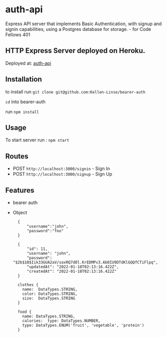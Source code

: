 # auth-api

Express API server that implements Basic Authentication, with signup and signin capabilities, using a Postgres database for storage. - for Code Fellows 401


## HTTP Express Server deployed on Heroku.

Deployed at: [auth-api](https://cf-auth-api.herokuapp.com/)

## Installation

to install run `git clone git@github.com:Kellen-Linse/bearer-auth`

`cd` into bearer-auth

run `npm install`

## Usage

To start server run : `npm start`



## Routes

* POST `http://localhost:3000/signin` - Sign In
* POST `http://localhost:3000/signup` - Sign Up
  
## Features

* bearer auth

* Object 

        {
            "username":"john",
            "password":"foo"
        }

        {
            "id": 11,
            "username": "john",
            "password": "$2b$10$Iik33GUA2aV/soxRQ7dOl.KrEDMPv3.Ab0IU9DTdKlGQQfCTiFlpq",
            "updatedAt": "2022-01-18T02:13:16.422Z",
            "createdAt": "2022-01-18T02:13:16.422Z"
        }

        clothes {
          name:  DataTypes.STRING,
          color: DataTypes.STRING,
          size:  DataTypes.STRING
        }

        food {
          name: DataTypes.STRING,
          calories:  type: DataTypes.NUMBER,
          type: DataTypes.ENUM('fruit', 'vegetable', 'protein')
        }
